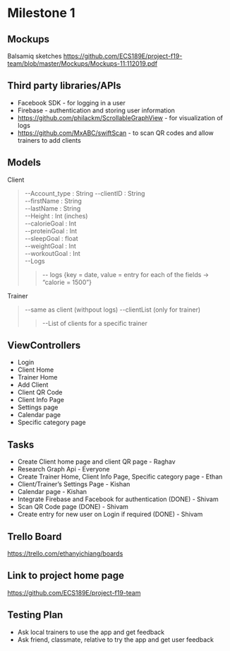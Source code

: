# Milestone 1

## Mockups
Balsamiq sketches https://github.com/ECS189E/project-f19-team/blob/master/Mockups/Mockups-11:112019.pdf

## Third party libraries/APIs
* Facebook SDK - for logging in a user
* Firebase - authentication and storing user information
* https://github.com/philackm/ScrollableGraphView - for visualization of logs
* https://github.com/MxABC/swiftScan - to scan QR codes and allow trainers to add clients


## Models
Client 
> --Account_type : String 
  --clientID : String  
  --firstName : String  
  --lastName : String  
  --Height : Int (inches)  
  --calorieGoal : Int  
  --proteinGoal : Int  
  --sleepGoal : float  
  --weightGoal : Int  
  --workoutGoal : Int  
  --Logs  
 >> -- logs {key = date, value = entry for each of the fields -> “calorie = 1500”}  
 
Trainer  
> --same as client (withpout logs)
  --clientList (only for trainer)  
 >> --List of clients for a specific trainer  

## ViewControllers
* Login
* Client Home
* Trainer Home
* Add Client
* Client QR Code 
* Client Info Page
* Settings page
* Calendar page
* Specific category page

## Tasks
* Create Client home page and client QR page - Raghav
* Research Graph Api - Everyone
* Create Trainer Home, Client Info Page, Specific category page - Ethan
* Client/Trainer’s Settings Page - Kishan
* Calendar page - Kishan
* Integrate Firebase and Facebook for authentication (DONE) - Shivam
* Scan QR Code page (DONE) - Shivam
* Create entry for new user on Login if required (DONE) - Shivam



## Trello Board
https://trello.com/ethanyichiang/boards

## Link to project home page
https://github.com/ECS189E/project-f19-team

## Testing Plan
* Ask local trainers to use the app and get feedback
* Ask friend, classmate, relative to try the app and get user feedback
